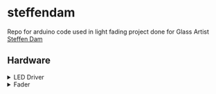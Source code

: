 # steffendam

Repo for arduino code used in light fading project done for Glass Artist [Steffen Dam](https://steffendam.dk/exhibitions/)

## Hardware

<details>
<summary>LED Driver</summary>
Mean Well HLG-150H-24A
</details>
<details>
<summary>Fader</summary>
Dalc Net DLM1224-1CV
</details>


